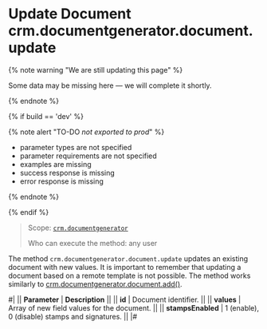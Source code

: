 # Update Document crm.documentgenerator.document.update

{% note warning "We are still updating this page" %}

Some data may be missing here — we will complete it shortly.

{% endnote %}

{% if build == 'dev' %}

{% note alert "TO-DO _not exported to prod_" %}

- parameter types are not specified
- parameter requirements are not specified
- examples are missing
- success response is missing
- error response is missing

{% endnote %}

{% endif %}

> Scope: [`crm.documentgenerator`](../../../scopes/permissions.md)
>
> Who can execute the method: any user

The method `crm.documentgenerator.document.update` updates an existing document with new values. It is important to remember that updating a document based on a remote template is not possible. The method works similarly to [crm.documentgenerator.document.add()](./crm-document-generator-document-add.md).

#|
|| **Parameter** | **Description** ||
|| **id** | Document identifier. ||
|| **values** | Array of new field values for the document. ||
|| **stampsEnabled** | 1 (enable), 0 (disable) stamps and signatures. ||
|#